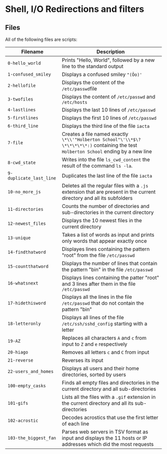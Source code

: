 # Shell, I/O Redirections and filters


## Files
All of the following files are scripts:

| Filename | Description |
| -------- | ----------- |
| `0-hello_world` | Prints "Hello, World", followed by a new line to the standard output |
| `1-confused_smiley` | Displays a confused smiley `"(Ôo)'` |
| `2-hellofile` | Displays the content of the `/etc/passwd`file |
| `3-twofiles` | Displays the content of `/etc/passwd` and `/etc/hosts` |
| `4-lastlines` | Displays the last 10 lines of `/etc/passwd` |
| `5-firstlines` | Displays the first 10 lines of `/etc/passwd` |
| `6-third_line` | Displays the third line of the file `iacta` |
| `7-file` | Creates a file named exactly `\*\\'"Holberton School"\'\\*$\?\*\*\*\*\*:)` containing the test `Holberton School` ending by a new line |
| `8-cwd_state` | Writes into the file `ls_cwd_content` the result of the command `ls -la`. |
| `9-duplicate_last_line` | Duplicates the last line of the file `iacta` |
| `10-no_more_js` | Deletes all the regular files with a `.js` extension that are present in the current directory and all its subfolders |
| `11-directories` | Counts the number of directories and sub-directories in the current directory |
| `12-newest_files` | Displays the 10 newest files in the current directory |
| `13-unique` | Takes a list of words as input and prints only words that appear exactly once |
| `14-findthatword` | Displayes lines containing the pattern "root" from the file `/etc/passwd` |
| `15-countthatword` | Displays the number of lines that contain the pattern "bin" in the file `/etc/passwd` |
| `16-whatsnext` | Displays lines containing the patter "root" and 3 lines after them in the file `/etc/passwd` |
| `17-hidethisword` | Displays all the lines in the file `/etc/passwd` that do not contain the pattern "bin" |
| `18-letteronly` | Displays all lines of the file `/etc/ssh/sshd_config` starting with a letter |
| `19-AZ` | Replaces all characters `A` and `c` from input to `Z` and `e` respectively |
| `20-hiago` | Removes all letters `c` and `C` from input |
| `21-reverse` | Reverses its input |
| `22-users_and_homes` | Displays all users and their home directories, sorted by users |
| `100-empty_casks` | Finds all empty files and directories in the current directory and all sub-directories |
| `101-gifs` | Lists all the files with a `.gif` extension in the current directory and all its sub-directories |
| `102-acrostic` | Decodes acrostics that use the first letter of each line |
| `103-the_biggest_fan` | Parses web servers in TSV format as input and displays the 11 hosts or IP addresses which did the most requests |
